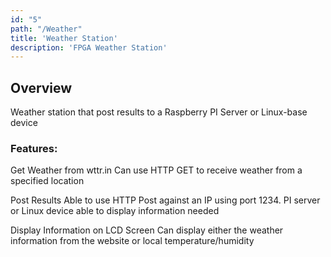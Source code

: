 ```yaml
---
id: "5"
path: "/Weather"
title: 'Weather Station'
description: 'FPGA Weather Station'
---
```


## Overview
Weather station that post results to a Raspberry PI Server or Linux-base device

### Features:
Get Weather from wttr.in
		Can use HTTP GET to receive weather from a specified location

Post Results
        Able to use HTTP Post against an IP using port 1234. PI server or Linux device able to display information needed
        
Display Information on LCD Screen
        Can display either the weather information from the website or local temperature/humidity